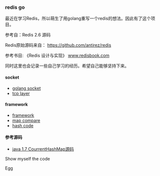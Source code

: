 
### redis go

最近在学习Redis，所以萌生了用golang重写一个redis的想法。因此有了这个项目。

参考自：Redis 2.6 源码

Redis原始源码来自： https://github.com/antirez/redis

参考书目: 《Redis 设计与实现》 www.redisbook.com

同时这里也会记录一些自己学习的经历。希望自己能够坚持下来。


#### socket
* [golang socket](https://github.com/SwanSpouse/redis_go/blob/master/z_docs/socket/socket.md)
* [tcp layer](https://github.com/SwanSpouse/redis_go/blob/master/z_docs/socket/tcp_layer.md)


#### framework
* [framework](https://github.com/SwanSpouse/redis_go/blob/master/z_docs/framework/framework.md)
* [map compare](https://github.com/SwanSpouse/redis_go/blob/master/z_docs/framework/map%20compare.md)
* [hash code](https://github.com/SwanSpouse/redis_go/blob/master/z_docs/framework/hash_code.md)


#### 参考源码
* [java 1.7 CourrentHashMap源码](https://github.com/SwanSpouse/redis_go/blob/master/z_docs/source_code/java_concurrent_hashmap.java)

Show myself the code

Egg
